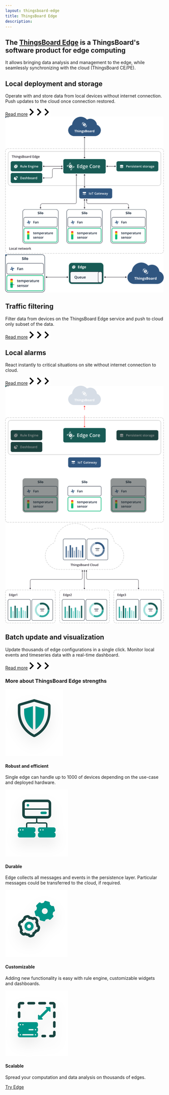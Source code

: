 ```yaml
---
layout: thingsboard-edge
title: ThingsBoard Edge
description:
---
```


<section id="tb-customers">
	<main>
		<a href="/industries/telecom/#tmobile"><object data="/images/customers/clear/t-mobile.svg"></object></a>
		<a href="https://www.bosch.com/"><object data="/images/customers/clear/bosch.svg"></object></a>
		<a href="https://www.prosegur.com/"><object data="/images/customers/clear/prosegur.svg"></object></a>
		<a href="http://www.engie.sk/en/kontakt"><object data="/images/customers/clear/engie.svg"></object></a>
		<a href="/industries/smart-energy/#circutor"><object data="/images/customers/clear/circutor.svg"></object></a>
		<a href="/industries/telecom/#tektelic"><object data="/images/customers/clear/tektelic.svg"></object></a>
	</main>
</section>

<section id="intro">
	<main>
		<h1 class="intro_title">The <a href="/docs/edge/what-is-edge/">ThingsBoard Edge</a> is a ThingsBoard's software product for edge computing</h1>
        <p class="labeling">It allows bringing data analysis and management to the edge, while seamlessly synchronizing with the cloud (ThingsBoard CE/PE).</p>
	</main>
</section>

<section id="local-deployment">
    <main>
        <div id="background">
            <div class="main1"></div><div class="small1"></div><div class="small2"></div><div class="small3"></div><div class="small4"></div>
        </div>
        <div class="block">
            <div class="feature-des"><h2>Local deployment and storage</h2>
                <p>Operate with and store data from local devices without internet connection. Push updates to the cloud once connection restored.</p>
                <a class="read-more-button" href="/docs/edge/what-is-edge/">Read more<img class="arrow first" src="/images/pe/read-more-arrow.svg"><img class="arrow second" src="/images/pe/read-more-arrow.svg"><img class="arrow third" src="/images/pe/read-more-arrow.svg"></a>
            </div>
            <div class="block-img">
                <img src="/images/edge/local-deployment.svg">
            </div>
        </div>
    </main>
</section>

<section id="data-filtering">
    <main>
        <div class="block">
            <div class="block-img">
                <img src="/images/edge/data-filtering.svg">
            </div>
            <div class="feature-des"><h2>Traffic filtering</h2>
                <p>Filter data from devices on the ThingsBoard Edge service and push to cloud only subset of the data.</p>
                <a class="read-more-button" href="/docs/edge/what-is-edge/">Read more<img class="arrow first" src="/images/pe/read-more-arrow.svg"><img class="arrow second" src="/images/pe/read-more-arrow.svg"><img class="arrow third" src="/images/pe/read-more-arrow.svg"></a>
            </div>
        </div>
    </main>
</section>

<section id="local-alarms">
    <main>
        <div id="background">
            <div class="main2"></div><div class="small5"></div><div class="small6"></div><div class="small7"></div>
        </div>
        <div class="block">
            <div class="feature-des"><h2>Local alarms</h2>
                <p>React instantly to critical situations on site without internet connection to cloud.</p>
                <a class="read-more-button" href="/docs/edge/what-is-edge/">Read more<img class="arrow first" src="/images/pe/read-more-arrow.svg"><img class="arrow second" src="/images/pe/read-more-arrow.svg"><img class="arrow third" src="/images/pe/read-more-arrow.svg"></a>
            </div>
            <div class="block-img">
                <img src="/images/edge/local-alarms.svg">
            </div>
        </div>
    </main>
</section>

<section id="batch-update">
    <main>
        <div class="block">
            <div class="block-img">
                <img src="/images/edge/batch-update.svg">
            </div>
            <div class="feature-des"><h2>Batch update and visualization</h2>
                <p>Update thousands of edge configurations in a single click. Monitor local events and timeseries data with a real-time dashboard.</p>
                <a class="read-more-button" href="/docs/edge/what-is-edge/">Read more<img class="arrow first" src="/images/pe/read-more-arrow.svg"><img class="arrow second" src="/images/pe/read-more-arrow.svg"><img class="arrow third" src="/images/pe/read-more-arrow.svg"></a>
            </div>
        </div>
    </main>
</section>


<section id="bottom-features">
    <main>
        <div id="background">
            <div class="main3"></div><div class="small8"></div>
        </div>
        <h3>More about ThingsBoard Edge strengths</h3>
        <div class="cards row">
            <div class="col-lg-6">
                <div class="block">
                    <img src="/images/edge/robust-icon.svg">
                    <div>
                        <h4 class="title">Robust and efficient</h4>
                        <p>Single edge can handle up to 1000 of devices depending on the use-case and deployed hardware.</p>
                    </div>
                </div>
            </div>
            <div class="col-lg-6">
                <div class="block"><img src="/images/edge/durable-icon.svg">
                    <div>
                        <h4 class="title">Durable</h4>
                        <p>Edge collects all messages and events in the persistence layer. Particular messages could be transferred to the cloud, if required.</p>
                    </div>
                </div>
            </div>
            <div class="col-lg-6">
                <div class="block"><img src="/images/edge/customizable-icon.svg">
                    <div>
                    <h4 class="title">Customizable</h4>
                    <p>Adding new functionality is easy with rule engine, customizable widgets and dashboards.</p>
                    </div>
                </div>
            </div>
            <div class="col-lg-6">
                <div class="block"><img src="/images/edge/scalable-icon.svg">
                    <div>
                    <h4 class="title">Scalable</h4>
                    <p>Spread your computation and data analysis on thousands of edges.</p>
                    </div>
                </div>
            </div>
        </div>
    </main>
</section>

<section id="bottom">
    <a href="/pricing/?active=thingsboard-edge" class="bottom-button">Try Edge</a>
</section>
